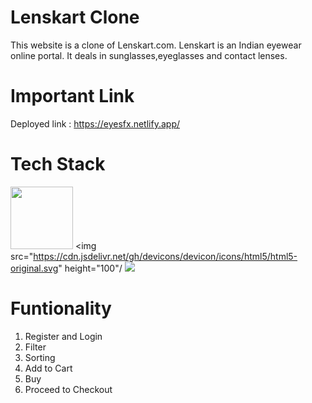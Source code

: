 # Lenskart Clone 
This website is a clone of Lenskart.com.
Lenskart is an Indian eyewear online portal. It deals in sunglasses,eyeglasses and contact lenses. 

# Important Link
Deployed link : https://eyesfx.netlify.app/

# Tech Stack

<img src="https://cdn.jsdelivr.net/npm/programming-languages-logos/src/javascript/javascript.png" height="100"> <img src="https://cdn.jsdelivr.net/gh/devicons/devicon/icons/html5/html5-original.svg" height="100"/            <img src="https://cdn.jsdelivr.net/gh/devicons/devicon/icons/css3/css3-original-wordmark.svg" heigth="100"/>
            
                        
# Funtionality 
1. Register and Login
2. Filter
3. Sorting
4. Add to Cart
5. Buy
6. Proceed to Checkout
          
          
